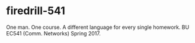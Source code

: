 # firedrill-541
One man. One course. A different language for every single homework. BU EC541 (Comm. Networks) Spring 2017.

